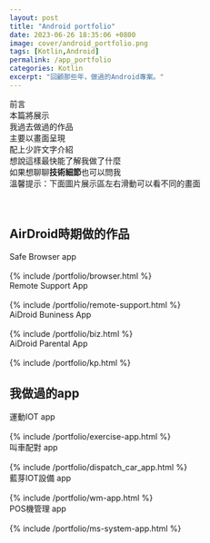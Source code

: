 ```yaml
---
layout: post
title: "Android portfolio"
date: 2023-06-26 18:35:06 +0800
image: cover/android_portfolio.png
tags: [Kotlin,Android]
permalink: /app_portfolio
categories: Kotlin
excerpt: "回顧那些年，做過的Android專案。"
---
```


<div class="c-border-main-title-2">前言</div>
本篇將展示<br>
我過去做過的作品<br>
主要以畫面呈現<br>
配上少許文字介紹<br>
想說這樣最快能了解我做了什麼<br>
如果想聊聊<b>技術細節</b>也可以問我

<div class="c-border-content-title-4">溫馨提示：下面圖片展示區左右滑動可以看不同的畫面</div>
<br><br>

<section id="airdroid">
<h1 class="c-border-main-title">AirDroid時期做的作品</h1>
<div class="c-border-content-title-1">Safe Browser app</div>
<br>
{% include /portfolio/browser.html %}
<div class="c-border-content-title-1">Remote Support App</div><br>
{% include /portfolio/remote-support.html %}
<div class="c-border-content-title-1">AiDroid Buniness App</div><br>
{% include /portfolio/biz.html %}
<div class="c-border-content-title-1">AiDroid Parental App</div><br>
{% include /portfolio/kp.html %}


<h1 class="c-border-main-title">我做過的app</h1>
<section id="exercise">
<div class="c-border-content-title-1">運動IOT app</div><br>
{% include /portfolio/exercise-app.html %}
<section id="dispatch_car">
<div class="c-border-content-title-1">叫車配對 app</div><br>
{% include /portfolio/dispatch_car_app.html %}
<section id="wm_app">
<div class="c-border-content-title-1">藍芽IOT設備 app</div><br>
{% include /portfolio/wm-app.html %}
<section id="pos_terminal">
<div class="c-border-content-title-1">POS機管理 app</div><br>
{% include /portfolio/ms-system-app.html %}
